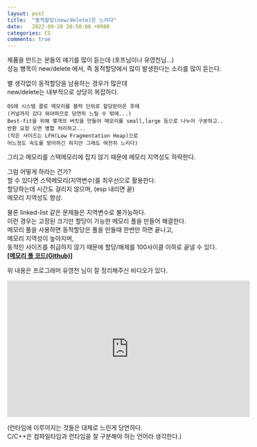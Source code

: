 ```yaml
---
layout: post
title:  "동적할당(new/delete)은 느리다"
date:   2022-09-28 20:50:00 +0900
categories: CS
comments: true
---
```

제품을 만드는 분들의 얘기를 많이 듣는데 (포프님이나 유영천님...)  
성능 병목이 new/delete 에서, 즉 동적할당에서 많이 발생한다는 소리를 많이 듣는다.  

별 생각없이 동적할당을 남용하는 경우가 많은데  
new/delete는 내부적으로 상당히 복잡하다.  
```
OS에 시스템 콜로 메모리를 블럭 단위로 할당받아온 후에  
(커널까지 갔다 와야하므로 당연히 느릴 수 밖에...)  
Best-fit을 위해 몇개의 버킷을 만들어 메모리를 small,large 등으로 나누어 구분하고..  
반환 요청 오면 병합 처리하고...  
(작은 사이즈는 LFH(Low Fragmentation Heap)으로  
어느정도 속도를 방어하긴 하지만 그래도 여전히 느리다)  
```
그리고 메모리를 스택메모리에 잡지 않기 때문에 메모리 지역성도 하락한다.  

그럼 어떻게 하라는 건가?  
할 수 있다면 스택메모리(지역변수)를 최우선으로 활용한다.  
할당하는데 시간도 걸리지 않으며, (esp 내리면 끝)  
메모리 지역성도 향상.

물론 linked-list 같은 문제들은 지역변수로 불가능하다.  
이런 경우는 고정된 크기만 할당이 가능한 메모리 풀을 만들어 해결한다.  
메모리 풀을 사용하면 동적할당은 풀을 만들때 한번만 하면 끝나고,  
메모리 지역성이 높아지며,  
동적인 사이즈를 취급하지 않기 때문에 할당/해제를 100사이클 이하로 끝낼 수 있다.  
[**[메모리 풀 코드(Github)]**](https://github.com/Ria9993/PlayGround/tree/main/Static%20Memory%20Pool)  

위 내용은 프로그래머 유영천 님이 잘 정리해주신 비디오가 있다.  
<iframe width="560" height="315" src="https://www.youtube.com/embed/wB74q02x_P0" title="YouTube video player" frameborder="0" allow="accelerometer; autoplay; clipboard-write; encrypted-media; gyroscope; picture-in-picture" allowfullscreen></iframe>

(런타임에 이루어지는 것들은 대체로 느린게 당연하다.  
C/C++은 컴파일타임과 런타임을 잘 구분해야 하는 언어라 생각한다.)